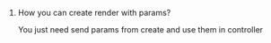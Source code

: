 1. How you can create render with params?
      
      You just need send params from create and use them in controller

